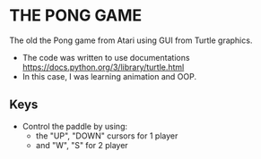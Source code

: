 # THE PONG GAME
The old the Pong game from Atari using GUI from Turtle graphics. 
- The code was written to use documentations https://docs.python.org/3/library/turtle.html
- In this case, I was learning animation and OOP.

## Keys 
- Control the paddle by using:
  - the "UP", "DOWN" cursors for 1 player
  - and "W", "S" for 2 player 